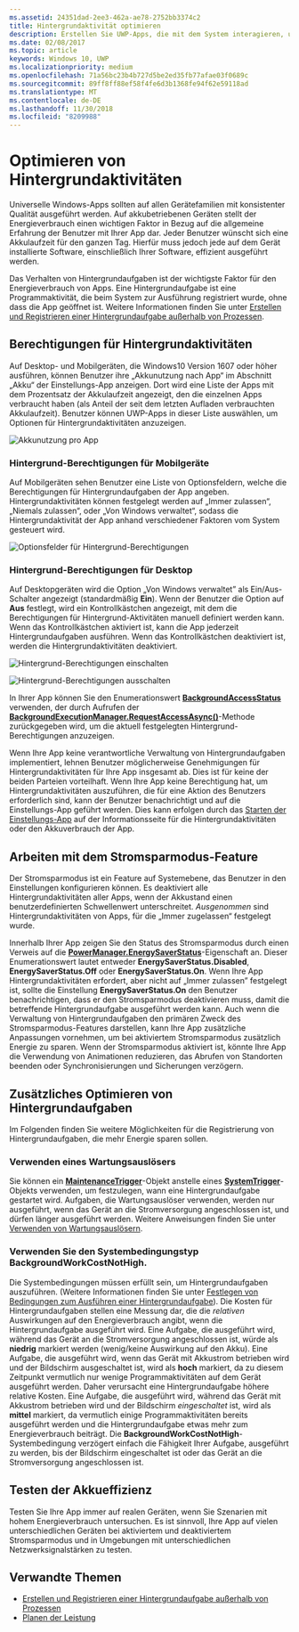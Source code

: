 ```yaml
---
ms.assetid: 24351dad-2ee3-462a-ae78-2752bb3374c2
title: Hintergrundaktivität optimieren
description: Erstellen Sie UWP-Apps, die mit dem System interagieren, um Hintergrundaufgaben auf eine den Akku effizient nutzende Weise auszuführen.
ms.date: 02/08/2017
ms.topic: article
keywords: Windows 10, UWP
ms.localizationpriority: medium
ms.openlocfilehash: 71a56bc23b4b727d5be2ed35fb77afae03f0689c
ms.sourcegitcommit: 89ff8ff88ef58f4fe6d3b1368fe94f62e59118ad
ms.translationtype: MT
ms.contentlocale: de-DE
ms.lasthandoff: 11/30/2018
ms.locfileid: "8209988"
---
```

# <a name="optimize-background-activity"></a>Optimieren von Hintergrundaktivitäten

Universelle Windows-Apps sollten auf allen Gerätefamilien mit konsistenter Qualität ausgeführt werden. Auf akkubetriebenen Geräten stellt der Energieverbrauch einen wichtigen Faktor in Bezug auf die allgemeine Erfahrung der Benutzer mit Ihrer App dar. Jeder Benutzer wünscht sich eine Akkulaufzeit für den ganzen Tag. Hierfür muss jedoch jede auf dem Gerät installierte Software, einschließlich Ihrer Software, effizient ausgeführt werden. 

Das Verhalten von Hintergrundaufgaben ist der wichtigste Faktor für den Energieverbrauch von Apps. Eine Hintergrundaufgabe ist eine Programmaktivität, die beim System zur Ausführung registriert wurde, ohne dass die App geöffnet ist. Weitere Informationen finden Sie unter [Erstellen und Registrieren einer Hintergrundaufgabe außerhalb von Prozessen](https://msdn.microsoft.com/windows/uwp/launch-resume/create-and-register-a-background-task).

## <a name="background-activity-permissions"></a>Berechtigungen für Hintergrundaktivitäten

Auf Desktop- und Mobilgeräten, die Windows10 Version 1607 oder höher ausführen, können Benutzer ihre „Akkunutzung nach App“ im Abschnitt „Akku“ der Einstellungs-App anzeigen. Dort wird eine Liste der Apps mit dem Prozentsatz der Akkulaufzeit angezeigt, den die einzelnen Apps verbraucht haben (als Anteil der seit dem letzten Aufladen verbrauchten Akkulaufzeit). Benutzer können UWP-Apps in dieser Liste auswählen, um Optionen für Hintergrundaktivitäten anzuzeigen.

![Akkunutzung pro App](images/battery-usage-by-app.png)

### <a name="background-permissions-on-mobile"></a>Hintergrund-Berechtigungen für Mobilgeräte

Auf Mobilgeräten sehen Benutzer eine Liste von Optionsfeldern, welche die Berechtigungen für Hintergrundaufgaben der App angeben. Hintergrundaktivitäten können festgelegt werden auf „Immer zulassen“, „Niemals zulassen“, oder „Von Windows verwaltet“, sodass die Hintergrundaktivität der App anhand verschiedener Faktoren vom System gesteuert wird. 

![Optionsfelder für Hintergrund-Berechtigungen](images/background-task-permissions.png)

### <a name="background-permissions-on-desktop"></a>Hintergrund-Berechtigungen für Desktop

Auf Desktopgeräten wird die Option „Von Windows verwaltet” als Ein/Aus-Schalter angezeigt (standardmäßig **Ein**). Wenn der Benutzer die Option auf **Aus** festlegt, wird ein Kontrollkästchen angezeigt, mit dem die Berechtigungen für Hintergrund-Aktivitäten manuell definiert werden kann. Wenn das Kontrollkästchen aktiviert ist, kann die App jederzeit Hintergrundaufgaben ausführen. Wenn das Kontrollkästchen deaktiviert ist, werden die Hintergrundaktivitäten deaktiviert.

![Hintergrund-Berechtigungen einschalten](images/background-task-permissions-on.png)

![Hintergrund-Berechtigungen ausschalten](images/background-task-permissions-off.png)

In Ihrer App können Sie den Enumerationswert [**BackgroundAccessStatus**](https://docs.microsoft.com/en-us/uwp/api/windows.applicationmodel.background.backgroundaccessstatus) verwenden, der durch Aufrufen der [**BackgroundExecutionManager.RequestAccessAsync()**](https://msdn.microsoft.com/library/windows/apps/windows.applicationmodel.background.backgroundexecutionmanager.requestaccessasync.aspx)-Methode zurückgegeben wird, um die aktuell festgelegten Hintergrund-Berechtigungen anzuzeigen.

Wenn Ihre App keine verantwortliche Verwaltung von Hintergrundaufgaben implementiert, lehnen Benutzer möglicherweise Genehmigungen für Hintergrundaktivitäten für Ihre App insgesamt ab. Dies ist für keine der beiden Parteien vorteilhaft. Wenn Ihre App keine Berechtigung hat, um Hintergrundaktivitäten auszuführen, die für eine Aktion des Benutzers erforderlich sind, kann der Benutzer benachrichtigt und auf die Einstellungs-App geführt werden. Dies kann erfolgen durch das [Starten der Einstellungs-App](https://docs.microsoft.com/en-us/windows/uwp/launch-resume/launch-settings-app) auf der Informationsseite für die Hintergrundaktivitäten oder den Akkuverbrauch der App.

## <a name="work-with-the-battery-saver-feature"></a>Arbeiten mit dem Stromsparmodus-Feature
Der Stromsparmodus ist ein Feature auf Systemebene, das Benutzer in den Einstellungen konfigurieren können. Es deaktiviert alle Hintergrundaktivitäten aller Apps, wenn der Akkustand einen benutzerdefinierten Schwellenwert unterschreitet. *Ausgenommen* sind Hintergrundaktivitäten von Apps, für die „Immer zugelassen“ festgelegt wurde.

Innerhalb Ihrer App zeigen Sie den Status des Stromsparmodus durch einen Verweis auf die [**PowerManager.EnergySaverStatus**](https://docs.microsoft.com/en-us/uwp/api/windows.system.power.energysaverstatus)-Eigenschaft an. Dieser Enumerationswert lautet entweder **EnergySaverStatus.Disabled**, **EnergySaverStatus.Off** oder **EnergySaverStatus.On**. Wenn Ihre App Hintergrundaktivitäten erfordert, aber nicht auf „Immer zulassen” festgelegt ist, sollte die Einstellung **EnergySaverStatus.On** den Benutzer benachrichtigen, dass er den Stromsparmodus deaktivieren muss, damit die betreffende Hintergrundaufgabe ausgeführt werden kann. Auch wenn die Verwaltung von Hintergrundaufgaben den primären Zweck des Stromsparmodus-Features darstellen, kann Ihre App zusätzliche Anpassungen vornehmen, um bei aktiviertem Stromsparmodus zusätzlich Energie zu sparen.  Wenn der Stromsparmodus aktiviert ist, könnte Ihre App die Verwendung von Animationen reduzieren, das Abrufen von Standorten beenden oder Synchronisierungen und Sicherungen verzögern. 

## <a name="further-optimize-background-tasks"></a>Zusätzliches Optimieren von Hintergrundaufgaben
Im Folgenden finden Sie weitere Möglichkeiten für die Registrierung von Hintergrundaufgaben, die mehr Energie sparen sollen.

### <a name="use-a-maintenance-trigger"></a>Verwenden eines Wartungsauslösers 
Sie können ein [**MaintenanceTrigger**](https://msdn.microsoft.com/library/windows/apps/windows.applicationmodel.background.maintenancetrigger.aspx)-Objekt anstelle eines [**SystemTrigger**](https://msdn.microsoft.com/library/windows/apps/windows.applicationmodel.background.systemtrigger.aspx)-Objekts verwenden, um festzulegen, wann eine Hintergrundaufgabe gestartet wird. Aufgaben, die Wartungsauslöser verwenden, werden nur ausgeführt, wenn das Gerät an die Stromversorgung angeschlossen ist, und dürfen länger ausgeführt werden. Weitere Anweisungen finden Sie unter [Verwenden von Wartungsauslösern](https://msdn.microsoft.com/windows/uwp/launch-resume/use-a-maintenance-trigger).

### <a name="use-the-backgroundworkcostnothigh-system-condition-type"></a>Verwenden Sie den Systembedingungstyp **BackgroundWorkCostNotHigh**.
Die Systembedingungen müssen erfüllt sein, um Hintergrundaufgaben auszuführen. (Weitere Informationen finden Sie unter [Festlegen von Bedingungen zum Ausführen einer Hintergrundaufgabe](https://msdn.microsoft.com/windows/uwp/launch-resume/set-conditions-for-running-a-background-task)). Die Kosten für Hintergrundaufgaben stellen eine Messung dar, die die *relativen* Auswirkungen auf den Energieverbrauch angibt, wenn die Hintergrundaufgabe ausgeführt wird. Eine Aufgabe, die ausgeführt wird, während das Gerät an die Stromversorgung angeschlossen ist, würde als **niedrig** markiert werden (wenig/keine Auswirkung auf den Akku). Eine Aufgabe, die ausgeführt wird, wenn das Gerät mit Akkustrom betrieben wird und der Bildschirm ausgeschaltet ist, wird als **hoch** markiert, da zu diesem Zeitpunkt vermutlich nur wenige Programmaktivitäten auf dem Gerät ausgeführt werden. Daher verursacht eine Hintergrundaufgabe höhere relative Kosten. Eine Aufgabe, die ausgeführt wird, während das Gerät mit Akkustrom betrieben wird und der Bildschirm *eingeschaltet* ist, wird als **mittel** markiert, da vermutlich einige Programmaktivitäten bereits ausgeführt werden und die Hintergrundaufgabe etwas mehr zum Energieverbrauch beiträgt. Die **BackgroundWorkCostNotHigh**-Systembedingung verzögert einfach die Fähigkeit Ihrer Aufgabe, ausgeführt zu werden, bis der Bildschirm eingeschaltet ist oder das Gerät an die Stromversorgung angeschlossen ist.

## <a name="test-battery-efficiency"></a>Testen der Akkueffizienz

Testen Sie Ihre App immer auf realen Geräten, wenn Sie Szenarien mit hohem Energieverbrauch untersuchen. Es ist sinnvoll, Ihre App auf vielen unterschiedlichen Geräten bei aktiviertem und deaktiviertem Stromsparmodus und in Umgebungen mit unterschiedlichen Netzwerksignalstärken zu testen.

## <a name="related-topics"></a>Verwandte Themen

* [Erstellen und Registrieren einer Hintergrundaufgabe außerhalb von Prozessen](https://msdn.microsoft.com/windows/uwp/launch-resume/create-and-register-a-background-task)  
* [Planen der Leistung](https://msdn.microsoft.com/windows/uwp/debug-test-perf/planning-and-measuring-performance)  

